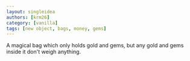 ```yaml
---
layout: singleidea
authors: [krm26]
category: [vanilla]
tags: [new object, bags, money, gems]
---
```

A magical bag which only holds gold and gems, but any gold and gems inside it don't weigh anything.

